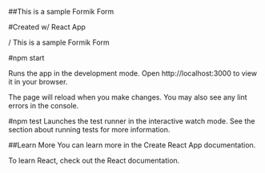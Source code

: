 
##This is a sample Formik Form

#Created w/ React App

/ This is a sample Formik Form

#npm start

Runs the app in the development mode.
Open http://localhost:3000 to view it in your browser.

The page will reload when you make changes.
You may also see any lint errors in the console.

#npm test
Launches the test runner in the interactive watch mode.
See the section about running tests for more information.

##Learn More
You can learn more in the Create React App documentation.

To learn React, check out the React documentation.
